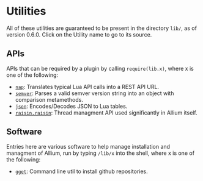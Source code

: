 # Utilities
All of these utilities are guaranteed to be present in the directory `lib/`, as of version 0.6.0. Click on the Utility name to go to its source.
## APIs
APIs that can be required by a plugin by calling `require(lib.x)`, where x is one of the following:

- [`nap`](https://github.com/hugeblank/tree/master/qs-cc/src/nap.lua): Translates typical Lua API calls into a REST API URL.
- [`semver`](https://github.com/hugeblank/semparse): Parses a valid semver version string into an object with comparison metamethods.
- [`json`](https://github.com/rxi/json): Encodes/Decodes JSON to Lua tables.
- [`raisin.raisin`](https://github.com/hugeblank/raisin): Thread managment API used significantly in Allium itself. 

## Software
Entries here are various software to help manage installation and managment of Allium, run by typing `/lib/x` into the shell, where x is one of the following:

- [`gget`](https://github.com/hugeblank/tree/master/qs-cc/src/gget.lua): Command line util to install github repositories.